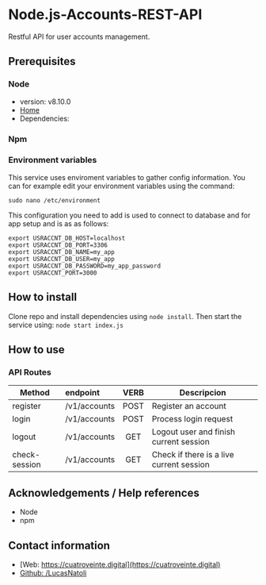 # Node.js-Accounts-REST-API
Restful API for user accounts management.


## Prerequisites

### Node
* version: v8.10.0
* [Home](https://nodejs.org)
* Dependencies:


### Npm
### Environment variables

This service uses enviroment variables to gather config information. You can for example edit your environment variables using the command:

`sudo nano /etc/environment`

This configuration you need to add is used to connect to database and for app setup and is as as follows:

```
export USRACCNT_DB_HOST=localhost
export USRACCNT_DB_PORT=3306
export USRACCNT_DB_NAME=my_app
export USRACCNT_DB_USER=my_app
export USRACCNT_DB_PASSWORD=my_app_password
export USRACCNT_PORT=3000
```

## How to install

Clone repo and install dependencies using `node install`. 
Then start the service using: `node start index.js`

## How to use

### API Routes
| Method       | endpoint      | VERB  | Descripcion         |
| ------------ |:------------- | :---: | --------------------|
| register     | /v1/accounts  | POST  | Register an account |
| login        | /v1/accounts  | POST  | Process login request |
| logout       | /v1/accounts  | GET   | Logout user and finish current session |
| check-session| /v1/accounts  | GET   | Check if there is a live current session |


## Acknowledgements / Help references

* Node 
* npm

## Contact information

* [Web: https://cuatroveinte.digital](https://cuatroveinte.digital)
* [Github: /LucasNatoli](https://github.com/LucasNatoli)
